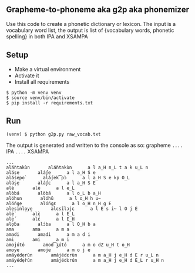 
## Grapheme-to-phoneme aka g2p aka phonemizer

Use this code to create a phonetic dictionary or lexicon. The input is a vocabulary word list, the output is list of {vocabulary words, phonetic spelling} in both IPA and XSAMPA


## Setup

 - Make a virtual environment
 - Activate it
 - Install all requirements

```
$ python -m venv venv
$ source venv/bin/activate
$ pip install -r requirements.txt
```


## Run
```
(venv) $ python g2p.py raw_vocab.txt
```

The output is generated and written to the console as so: grapheme `....` IPA `....` XSAMPA

```
...
aláǹtakùn       aláǹtakùn      a l a_H n_L t a k u_L n
aláṣe       aláʃe      a l a_H S e
aláṣepọ̀       aláʃek͡pɔ̀      a l a_H S e kp O_L
aláṣẹ       aláʃɛ      a l a_H S E
alè       alè      a l e_L
alòbá       alòbá      a l o_L b a_H
alóhun       alóhũ      a l o_H h u~
alóńgẹ       alóńɡɛ      a l o_H n_H g E
alẹsinlọyẹ       alɛsĩlɔjɛ      a l E s i~ l O j E
alẹ̀       alɛ̀      a l E_L
alẹ́       alɛ́      a l E_H
alọ́ba       alɔ́ba      a l O_H b a
ama       ama      a m a
amadi       amadi      a m a d i
ami       ami      a m i
amojútó       amod͡ʒútó      a m o dZ u_H t o_H
amoye       amoje      a m o j e
amáyédẹrùn       amájédɛrùn      a m a_H j e_H d E r u_L n
amáyédẹ̀rún       amájédɛ̀rún      a m a_H j e_H d E_L r u_H n
...
```



